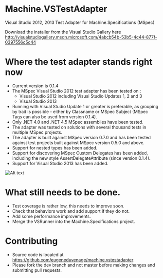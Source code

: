 Machine.VSTestAdapter
=====================

Visual Studio 2012, 2013 Test Adapter for Machine.Specifications (MSpec)

Download the installer from the Visual Studio Gallery here http://visualstudiogallery.msdn.microsoft.com/4abcb54b-53b5-4c44-877f-0397556c5c44


# Where the test adapter stands right now
* Current version is 0.1.4
* The MSpec Visual Studio 2012 test adapter has been tested on :
	* Visual Studio 2012 including Visual Studio Updates 1, 2 and 3 
	* Visual Studio 2013 
* Running with Visual Studio Update 1 or greater is preferable, as grouping by trait is possible - either by Classname or MSpec Subject (MSpec Tags can also be used from version 0.1.4).
* Only .NET 4.0 and .NET 4.5 MSpec assemblies have been tested.
* The adapter was tested on solutions with several thousand tests in multiple MSpec projects.
* The adapter is built against MSpec version 0.7.0 and has been tested against test projects built against MSpec version 0.5.0 and above.
* Support for nested types has been added.
* Support for discovering MSpec Custom Delegates has been added, including the new style AssertDelegateAttribute (since version 0.1.4).
* Support for Visual Studio 2013 has been added.

![Alt text](https://github.com/eugeneduvenage/machine.vstestadapter/raw/dev/Misc/TestWindowScreenShot.png)

# What still needs to be done.
* Test coverage is rather low, this needs to improve soon.
* Check that behaviors work and add support if they do not.
* Add some performance improvements.
* Merge the VSRunner into the Machine.Specifications project.

# Contributing
* Source code is located at https://github.com/eugeneduvenage/machine.vstestadapter
* Please fork the dev branch and not master before making changes and submitting pull requests.
